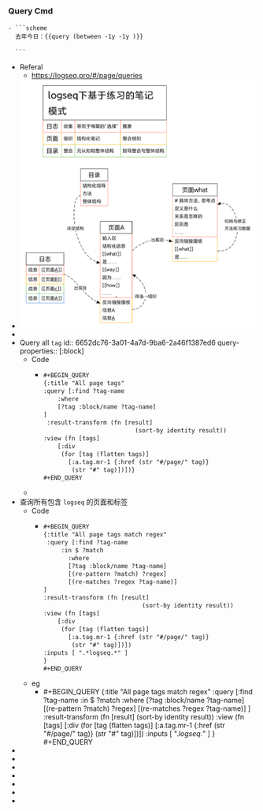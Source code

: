 ### Query Cmd
	- ```scheme
	  去年今日：{{query (between -1y -1y )}}
	  
	  ```
- Referal
	- https://logseq.pro/#/page/queries
- ![logseq下基于联系的笔记模式.png](../assets/logseq下基于联系的笔记模式_1712107068855_0.png)
-
- Query all `tag`
  id:: 6652dc76-3a01-4a7d-9ba6-2a46f1387ed6
  query-properties:: [:block]
	- Code
		- ```apl
		  #+BEGIN_QUERY
		  {:title "All page tags"
		  :query [:find ?tag-name
		      :where
		      [?tag :block/name ?tag-name]
		  ]
		   :result-transform (fn [result]
		                            (sort-by identity result))
		  :view (fn [tags]
		      [:div
		       (for [tag (flatten tags)]
		         [:a.tag.mr-1 {:href (str "#/page/" tag)}
		          (str "#" tag)])])}
		  #+END_QUERY
		  ```
	-
- 查询所有包含 `logseq` 的页面和标签
	- Code
		- ```apl
		  #+BEGIN_QUERY
		  {:title "All page tags match regex"
		   :query [:find ?tag-name
		  	   :in $ ?match
		         :where
		         [?tag :block/name ?tag-name]
		         [(re-pattern ?match) ?regex]
		         [(re-matches ?regex ?tag-name)]
		  ]
		  :result-transform (fn [result]
		                              (sort-by identity result))
		  :view (fn [tags]
		      [:div
		       (for [tag (flatten tags)]
		         [:a.tag.mr-1 {:href (str "#/page/" tag)}
		          (str "#" tag)])])
		  :inputs [ ".*logseq.*" ]
		  }
		  #+END_QUERY
		  ```
	- eg
		- #+BEGIN_QUERY
		  {:title "All page tags match regex"
		   :query [:find ?tag-name
		  	   :in $ ?match
		         :where
		         [?tag :block/name ?tag-name]
		         [(re-pattern ?match) ?regex]
		         [(re-matches ?regex ?tag-name)]
		  ]
		  :result-transform (fn [result]
		                              (sort-by identity result))
		  :view (fn [tags]
		      [:div
		       (for [tag (flatten tags)]
		         [:a.tag.mr-1 {:href (str "#/page/" tag)}
		          (str "#" tag)])])
		  :inputs [ ".*logseq.*" ]
		  }
		  #+END_QUERY
-
-
-
-
-
-
-